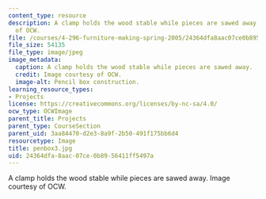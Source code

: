 ```yaml
---
content_type: resource
description: A clamp holds the wood stable while pieces are sawed away. Image courtesy
  of OCW.
file: /courses/4-296-furniture-making-spring-2005/24364dfa8aac07ce0b8956411ff5497a_penbox3.jpg
file_size: 54135
file_type: image/jpeg
image_metadata:
  caption: A clamp holds the wood stable while pieces are sawed away.
  credit: Image courtesy of OCW.
  image-alt: Pencil box construction.
learning_resource_types:
- Projects
license: https://creativecommons.org/licenses/by-nc-sa/4.0/
ocw_type: OCWImage
parent_title: Projects
parent_type: CourseSection
parent_uid: 3aa84470-d2e3-8a9f-2b50-491f175bb6d4
resourcetype: Image
title: penbox3.jpg
uid: 24364dfa-8aac-07ce-0b89-56411ff5497a
---
```

A clamp holds the wood stable while pieces are sawed away. Image courtesy of OCW.
